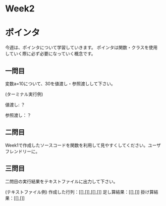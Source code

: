 # Week2
# ポインタ
今週は、ポインタについて学習していきます。
ポインタは関数・クラスを使用していく際に必ず必要になっていく概念です。

## 一問目
変数a=10について、30を値渡し・参照渡しして下さい。

(ターミナル実行例)

値渡し: ？

参照渡し：？

## 二問目
Week1で作成したソースコードを関数を利用して見やすくしてください。ユーザフレンドリーに。

## 三問目
二問目の実行結果をテキストファイルに出力して下さい。

(テキストファイル例)
作成した行列：[[],[]],[[],[]]
足し算結果：[[],[]]
掛け算結果：[[],[]]